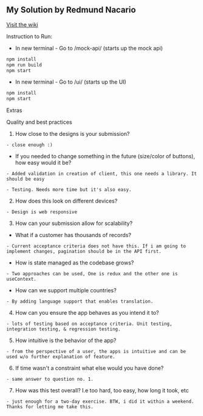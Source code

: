 ## My Solution by Redmund Nacario

[Visit the wiki](https://github.com/Carepatron/Carepatron-Test-Full/wiki)

Instruction to Run:

* In new terminal - Go to /mock-api/ (starts up the mock api)

```bash
npm install
npm run build
npm start
```

* In new terminal - Go to /ui/ (starts up the UI)

```bash
npm install
npm start
```

Extras

Quality and best practices

1. How close to the designs is your submission?

`- close enough :)`

* If you needed to change something in the future (size/color of buttons), how easy would it be?

`- Added validation in creation of client, this one needs a library. It should be easy`

`- Testing. Needs more time but it's also easy.`

2. How does this look on different devices?

`- Design is web responsive`

3. How can your submission allow for scalability?

* What if a customer has thousands of records?

`- Current acceptance criteria does not have this. If i am going to implement changes, pagination should be in the API first.`

* How is state managed as the codebase grows?

`- Two approaches can be used, One is redux and the other one is useContext.`

* How can we support multiple countries?

`- By adding language support that enables translation.`

4. How can you ensure the app behaves as you intend it to?
   
`- lots of testing based on acceptance criteria. Unit testing, integration testing, & regression testing.`

5. How intuitive is the behavior of the app?

`- from the perspective of a user, the apps is intuitive and can be used w/o further explanation of feature.`

6. If time wasn't a constraint what else would you have done?

`- same answer to question no. 1.`

7. How was this test overall? I.e too hard, too easy, how long it took, etc

`- just enough for a two-day exercise. BTW, i did it within a weekend. Thanks for letting me take this.`
